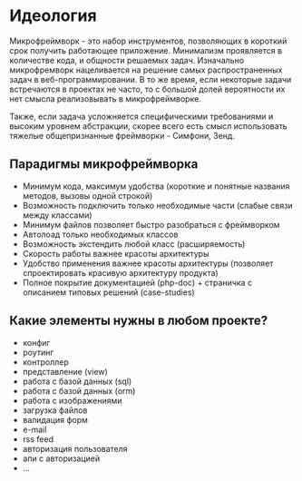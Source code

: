 Идеология
=========

Микрофреймворк - это набор инструментов, позволяющих в короткий срок получить работающее приложение. 
Минимализм проявляется в количестве кода, и общности решаемых задач.
Изначально микрофремворк нацеливается на решение самых распространенных задач в веб-программировании.
В то же время, если некоторые задачи встречаются в проектах не часто, то с большой долей вероятности их нет
смысла реализовывать в микрофреймворке.

Также, если задача усложняется специфическими требованиями и высоким уровнем абстракции, скорее всего 
есть смысл использовать тяжелые общепризнанные фреймворки - Симфони, Зенд.

Парадигмы микрофреймворка
-------------------------
 - Минимум кода, максимум удобства (короткие и понятные названия методов, вызовы одной строкой)
 - Возможность подключить только необходимые части (слабые связи между классами)
 - Минимум файлов позволяет быстро разобраться с фреймворком
 - Автолоад только необходимых классов
 - Возможность экстендить любой класс (расширяемость)
 - Скорость работы важнее красоты архитектуры
 - Удобство применения важнее красоты архитектуры (позволяет спроектировать красивую архитектуру продукта)
 - Полное покрытие документацией (php-doc) + страничка с описанием типовых решений (case-studies)

Какие элементы нужны в любом проекте?
-------------------------------------
- конфиг
- роутинг
- контроллер
- представление (view)
- работа с базой данных (sql)
- работа с базой данных (orm)
- работа с изображениями
- загрузка файлов
- валидация форм
- e-mail
- rss feed
- авторизация пользователя
- апи с авторизацией
- ...
